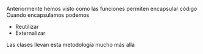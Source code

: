 Anteriormente hemos visto como las funciones permiten encapsular código
Cuando encapsulamos podemos

- Reutilizar 
- Externalizar

Las clases llevan esta metodología mucho más alla


